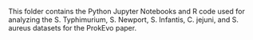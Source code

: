 This folder contains the Python Jupyter Notebooks and R code used for analyzing the S. Typhimurium, S. Newport, S. Infantis, C. jejuni, and S. aureus datasets for the ProkEvo paper.
